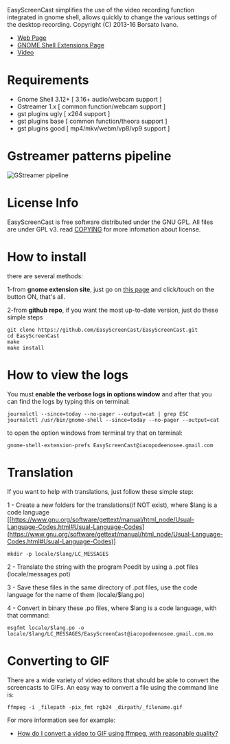 EasyScreenCast simplifies the use of the video recording function integrated in gnome shell, allows quickly to change the various settings of the desktop recording. Copyright (C) 2013-16 Borsato Ivano.
- [Web Page](http://iacopodeenosee.wordpress.com/)
- [GNOME Shell Extensions Page](https://extensions.gnome.org/extension/690/easyscreencast/)
- [Video](https://youtu.be/81E9AruraKU)

# Requirements
- Gnome Shell 3.12+ [ 3.16+ audio/webcam support ]
- Gstreamer 1.x [ common function/webcam support ]
- gst plugins ugly [ x264 support ]
- gst plugins base [ common function/theora support ]
- gst plugins good [ mp4/mkv/webm/vp8/vp9 support ]

# Gstreamer patterns pipeline
![GStreamer  pipeline](https://iacopodeenosee.files.wordpress.com/2016/03/gstreamer_pipeline_diagram.jpeg "GSP pipeline")

# License Info
EasyScreenCast is free software distributed under the GNU GPL. All files are under GPL v3. read [COPYING](COPYING.md) for more infomation about license.

# How to install
there are several methods:

1-from **gnome extension site**, just go on [this page](https://extensions.gnome.org/extension/690/easyscreencast/) and click/touch on the button ON, that's all.


2-from **github repo**, if you want the most up-to-date version, just do these simple steps


```
git clone https://github.com/EasyScreenCast/EasyScreenCast.git
cd EasyScreenCast
make
make install
```

# How to view the logs
You must **enable the verbose logs in options window** and after that you can find the logs by typing this on terminal:

```
journalctl --since=today --no-pager --output=cat | grep ESC
journalctl /usr/bin/gnome-shell --since=today --no-pager --output=cat
```

to open the option windows from terminal try that on terminal:

```
gnome-shell-extension-prefs EasyScreenCast@iacopodeenosee.gmail.com
```

# Translation
If you want to help with translations, just follow these simple step:

1 - Create a new folders for the translations(if NOT exist), where $lang is a code language [[https://www.gnu.org/software/gettext/manual/html_node/Usual-Language-Codes.html#Usual-Language-Codes](https://www.gnu.org/software/gettext/manual/html_node/Usual-Language-Codes.html#Usual-Language-Codes)]

```
mkdir -p locale/$lang/LC_MESSAGES
```

2 - Translate the string with the program Poedit by using a .pot files (locale/messages.pot)

3 - Save these files in the same directory of .pot files, use the code language for the name of them (locale/$lang.po)

4 - Convert in binary these .po files, where $lang is a code language, with that command:

```
msgfmt locale/$lang.po -o locale/$lang/LC_MESSAGES/EasyScreenCast@iacopodeenosee.gmail.com.mo
```

# Converting to GIF

There are a wide variety of video editors that should be able to convert
the screencasts to GIFs. An easy way to convert a file using the command
line is:

```
ffmpeg -i _filepath -pix_fmt rgb24 _dirpath/_filename.gif
```

For more information see for example:

 - [How do I convert a video to GIF using ffmpeg, with reasonable quality?](https://superuser.com/questions/556029/how-do-i-convert-a-video-to-gif-using-ffmpeg-with-reasonable-quality)
